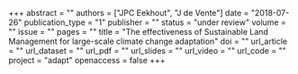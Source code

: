 +++
abstract = ""
authors = ["JPC Eekhout", "J de Vente"]
date = "2018-07-26"
publication_type = "1"
publisher = ""
status = "under review"
volume = ""
issue = ""
pages = ""
title = "The effectiveness of Sustainable Land Management for large-scale climate change adaptation"
doi = ""
url_article = ""
url_dataset = ""
url_pdf = ""
url_slides = ""
url_video = ""
url_code = ""
project = "adapt"
openaccess = false
+++